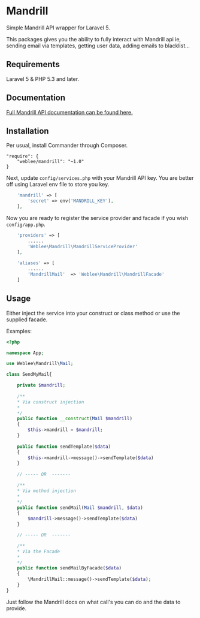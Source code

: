 # Mandrill

Simple Mandrill API wrapper for Laravel 5.

This packages gives you the ability to fully interact with Mandrill api ie, sending email via templates, getting user data, adding emails to blacklist...

## Requirements

Laravel 5 & PHP 5.3 and later.

## Documentation

[Full Mandrill API documentation can be found here.](https://mandrillapp.com/api/docs/index.php.html)

## Installation
Per usual, install Commander through Composer.

```
"require": {
	"weblee/mandrill": "~1.0"
}
```

Next, update `config/services.php` with your Mandrill API key. You are better off using Laravel env file to store you key.
```php
	'mandrill' => [
		'secret' => env('MANDRILL_KEY'),
	],
```

Now you are ready to register the service provider and facade if you wish `config/app.php`.
```php
	'providers' => [
		......
		'Weblee\Mandrill\MandrillServiceProvider'
	],
	
	'aliases' => [
		......
		'MandrillMail'  => 'Weblee\Mandrill\MandrillFacade'
	]
```

## Usage
Either inject the service into your construct or class method or use the supplied facade.

Examples: 
```php
<?php

namespace App;

use Weblee\Mandrill\Mail;

class SendMyMail{

	private $mandrill;
	
	/**
	* Via construct injection
	*
	*/
    public function __construct(Mail $mandrill)
    {
    	$this->mandrill = $mandrill;
    }
    
	public function sendTemplate($data)
	{
		$this->mandrill->message()->sendTemplate($data)
	}
    
	// ----- OR  -------	

	/**
	* Via method injection
	*
	*/
	public function sendMail(Mail $mandrill, $data)
	{
		$mandrill->message()->sendTemplate($data)
	}

	// ----- OR  -------

	/**
	* Via the Facade
	*
	*/
	public function sendMailByFacade($data)
	{
		\MandrillMail::message()->sendTemplate($data);
	}
}
``` 

Just follow the Mandrill docs on what call's you can do and the data to provide.

